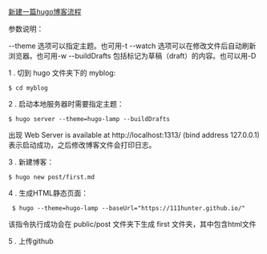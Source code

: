 [新建一篇hugo博客流程](https://hanchuntao.github.io/articles/how-to-use-hugo/)

参数说明：

  --theme 选项可以指定主题。也可用-t
  --watch 选项可以在修改文件后自动刷新浏览器。也可用-w
  --buildDrafts 包括标记为草稿（draft）的内容。也可以用-D

1 . 切到 hugo 文件夹下的 myblog:

` $ cd myblog `

2 . 启动本地服务器时需要指定主题：

` $ hugo server --theme=hugo-lamp --buildDrafts `

出现 Web Server is available at http://localhost:1313/ (bind address 127.0.0.1) 表示启动成功，之后修改博客文件会打印日志。

3 . 新建博客：

` $ hugo new post/first.md `

4 . 生成HTML静态页面：

` $ hugo --theme=hugo-lamp --baseUrl="https://111hunter.github.io/"`

该指令执行成功会在 public/post 文件夹下生成 first 文件夹，其中包含html文件

5 . 上传github
